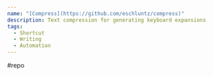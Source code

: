 ```yaml
---
name: "[Compress](https://github.com/eschluntz/compress)"
description: Text compression for generating keyboard expansions
tags:
  - Shortcut
  - Writing
  - Automation
---
```

#repo